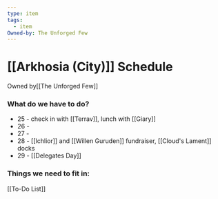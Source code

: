 ```yaml
---
type: item
tags:
  - item
Owned-by: The Unforged Few
---
```


# [[Arkhosia (City)]] Schedule
<span class="dataview inline-field"><span class="inline-field-key">Owned by</span><span class="inline-field-value">[[The Unforged Few]]</span></span>

### What do we have to do?
* 25 - check in with [[Terrav]], lunch with [[Giary]]
* 26 - 
* 27 - 
* 28 - [[Ichlior]] and [[Willen Guruden]] fundraiser, [[Cloud's Lament]] docks
* 29 - [[Delegates Day]]

### Things we need to fit in:
[[To-Do List]]
